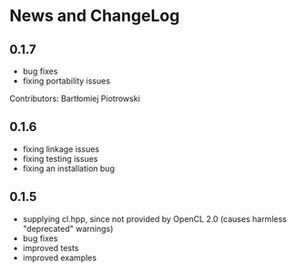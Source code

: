 # News and ChangeLog


## 0.1.7

- bug fixes
- fixing portability issues

Contributors: Bartłomiej Piotrowski


## 0.1.6

- fixing linkage issues
- fixing testing issues
- fixing an installation bug


## 0.1.5

- supplying cl.hpp, since not provided by OpenCL 2.0 (causes harmless "deprecated" warnings)
- bug fixes
- improved tests
- improved examples
